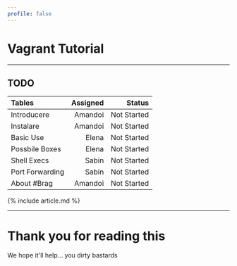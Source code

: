 ```yaml
---
profile: false
---
```


# Vagrant Tutorial

--- 

## TODO

| Tables        | Assigned      | Status  |
|:------------- | -------------:| -------:|
| Introducere | Amandoi | Not Started |
| Instalare | Amandoi | Not Started |
| Basic Use | Elena | Not Started |
| Possbile Boxes | Elena | Not Started |
| Shell Execs | Sabin | Not Started |
| Port Forwarding | Sabin | Not Started |
| About #Brag | Amandoi | Not Started |

{% include article.md %}

---

# Thank you for reading this

We hope it'll help... you dirty bastards
